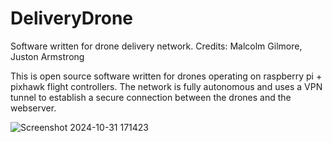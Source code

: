 # DeliveryDrone
Software written for drone delivery network. 
Credits: Malcolm Gilmore, Juston Armstrong


This is open source software written for drones operating on raspberry pi + pixhawk flight controllers. The network is fully autonomous and uses a VPN tunnel to establish a secure connection between the drones and the webserver. 



![Screenshot 2024-10-31 171423](https://github.com/user-attachments/assets/78969d80-d1bd-4fc5-beb2-f8cad7befaf0)
